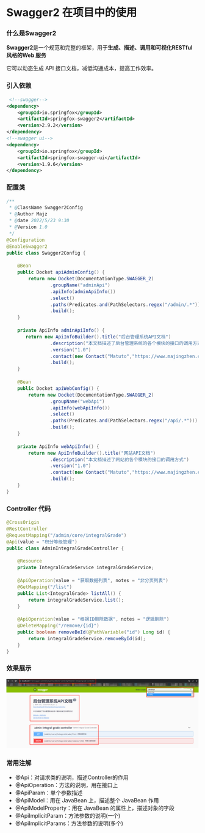 # Swagger2 在项目中的使用

### 什么是Swagger2

**Swagger2**是一个规范和完整的框架，用于**生成、描述、调用和可视化RESTful 风格的Web 服务**

它可以动态生成 API 接口文档，减低沟通成本，提高工作效率。

### 引入依赖

```xml
 <!--swagger-->
<dependency>
    <groupId>io.springfox</groupId>
    <artifactId>springfox-swagger2</artifactId>
    <version>2.9.2</version>
</dependency>
<!--swagger ui-->
<dependency>
    <groupId>io.springfox</groupId>
    <artifactId>springfox-swagger-ui</artifactId>
    <version>1.9.6</version>
</dependency>
```

### 配置类

```java
/**
 * @ClassName Swagger2Config
 * @Author Majz
 * @date 2022/5/23 9:30
 * @Version 1.0
 */
@Configuration
@EnableSwagger2
public class Swagger2Config {

    @Bean
    public Docket apiAdminConfig() {
        return new Docket(DocumentationType.SWAGGER_2)
                .groupName("adminApi")
                .apiInfo(adminApiInfo())
                .select()
                .paths(Predicates.and(PathSelectors.regex("/admin/.*")))
                .build();
    }

    private ApiInfo adminApiInfo() {
       return new ApiInfoBuilder().title("后台管理系统API文档")
                .description("本文档描述了后台管理系统的各个模块的接口的调用方式")
                .version("1.0")
                .contact(new Contact("Matuto","https://www.majingzhen.com","matuto@tom.com"))
                .build();
    }

    @Bean
    public Docket apiWebConfig() {
        return new Docket(DocumentationType.SWAGGER_2)
                .groupName("webApi")
                .apiInfo(webApiInfo())
                .select()
                .paths(Predicates.and(PathSelectors.regex("/api/.*")))
                .build();
    }

    private ApiInfo webApiInfo() {
        return new ApiInfoBuilder().title("网站API文档")
                .description("本文档描述了网站的各个模块的接口的调用方式")
                .version("1.0")
                .contact(new Contact("Matuto","https://www.majingzhen.com","matuto@tom.com"))
                .build();
    }
}
```

### Controller 代码

```java
@CrossOrigin
@RestController
@RequestMapping("/admin/core/integralGrade")
@Api(value = "积分等级管理")
public class AdminIntegralGradeController {

    @Resource
    private IntegralGradeService integralGradeService;

    @ApiOperation(value = "获取数据列表", notes = "非分页列表")
    @GetMapping("/list")
    public List<IntegralGrade> listAll() {
        return integralGradeService.list();
    }

    @ApiOperation(value = "根据ID删除数据", notes = "逻辑删除")
    @DeleteMapping("/remove/{id}")
    public boolean removeBeId(@PathVariable("id") Long id) {
        return integralGradeService.removeById(id);
    }
}
```

### 效果展示

![image-20220523101757508](Swagger2基础配置及分组.assets/image-20220523101757508-16532722833251.png)

### 常用注解

- @Api：对请求类的说明，描述Controller的作用
- @ApiOperation：方法的说明，用在接口上
- @ApiParam：单个参数描述
- @ApiModel：用在 JavaBean 上，描述整个 JavaBean 作用
- @ApiModelProperty：用在 JavaBean 的属性上，描述对象的字段
- @ApiImplicitParam：方法参数的说明(一个)
- @ApiImplicitParams：方法参数的说明(多个)

